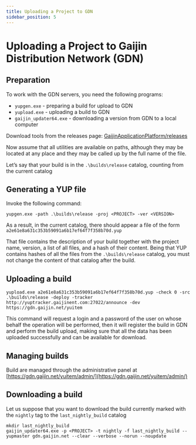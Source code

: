 ```yaml
---
title: Uploading a Project to GDN
sidebar_position: 5
---
```


# Uploading a Project to Gaijin Distribution Network (GDN)

## Preparation

To work with the GDN servers, you need the following programs:

- `yupgen.exe` - preparing a build for upload to GDN
- `yupload.exe` - uploading a build to GDN
- `gaijin_updater64.exe` - downloading a version from GDN to a local computer

Download tools from the releases page: [GaijinApplicationPlatform/releases](https://github.com/GaijinEntertainment/GaijinApplicationPlatform/releases)

Now assume that all utilities are available on paths, although they may be located at any place and they may be called up by the full name of the file.

Let’s say that your build is in the `.\builds\release` catalog, counting from the current catalog

## Generating a YUP file

Invoke the following command:

```
yupgen.exe -path .\builds\release -proj <PROJECT> -ver <VERSION>
```

As a result, in the current catalog, there should appear a file of the form `a2e61e8a631c353b59091a6b17ef64f7f358b70d.yup`

That file contains the description of your build together with the project name, version, a list of all files, and a hash of their content. Being that YUP contains hashes of all the files from the `.\builds\release` catalog, you must not change the content of that catalog after the build.

## Uploading a build

```
yupload.exe a2e61e8a631c353b59091a6b17ef64f7f358b70d.yup -check 0 -src .\builds\release -deploy -tracker http://yuptracker.gaijinent.com:27022/announce -dev https://gdn.gaijin.net/yuitem
```

This command will request a login and a password of the user on whose behalf the operation will be performed, then it will register the build in GDN and perform the build upload, making sure that all the data has been uploaded successfully and can be available for download.

## Managing builds

Build are managed through the administrative panel at [https://gdn.gaijin.net/yuitem/admin/](https://gdn.gaijin.net/yuitem/admin/)

## Downloading a build

Let us suppose that you want to download the build currently marked with the `nightly` tag to the `last_nightly_build` catalog

```
mkdir last_nightly_build
gaijin_updater64.exe -p <PROJECT> -t nightly -f last_nightly_build --yupmaster gdn.gaijin.net --clear --verbose --norun --noupdate
```
